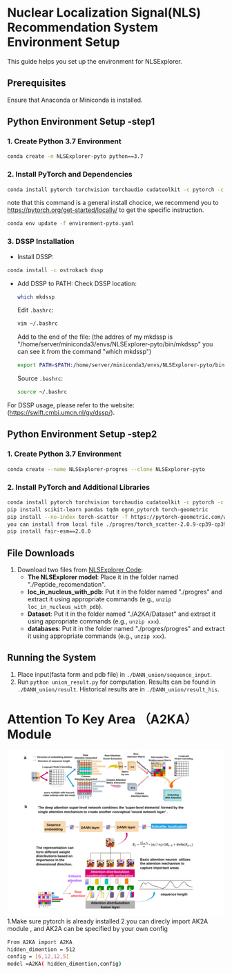# Nuclear Localization Signal(NLS) Recommendation System Environment Setup

This guide helps you set up the environment for NLSExplorer.

## Prerequisites
Ensure that Anaconda or Miniconda is installed.

## Python Environment Setup -step1

### 1. Create Python 3.7 Environment
```bash
conda create -n NLSExplorer-pyto python==3.7
```

### 2. Install PyTorch and Dependencies
```bash
conda install pytorch torchvision torchaudio cudatoolkit -c pytorch -c nvidia
```
note that this command is a general install chocice, we recommend you to https://pytorch.org/get-started/locally/
 to get the specific instruction.
```bash
conda env update -f environment-pyto.yaml
```

### 3. DSSP Installation
- Install DSSP:
```bash
conda install -c ostrokach dssp
```
- Add DSSP to PATH:
    Check DSSP location:
    ```bash
    which mkdssp
    ```

    Edit `.bashrc`:
    ```bash
    vim ~/.bashrc
    ```
    Add to the end of the file:
    (the addres of my mkdssp is "/home/server/miniconda3/envs/NLSExplorer-pyto/bin/mkdssp" you can see it from the command "which mkdssp")
    ```bash
    export PATH=$PATH:/home/server/miniconda3/envs/NLSExplorer-pyto/bin/mkdssp
    ```
    Source `.bashrc`:
    ```bash
    source ~/.bashrc
    ```

For DSSP usage, please refer to the website:
(https://swift.cmbi.umcn.nl/gv/dssp/).

##  Python Environment Setup -step2
### 1. Create Python 3.7 Environment
```bash
conda create --name NLSExplorer-progres --clone NLSExplorer-pyto
```
### 2. Install PyTorch and Additional Libraries
```bash
conda install pytorch torchvision torchaudio cudatoolkit -c pytorch -c nvidia
pip install scikit-learn pandas tqdm egnn_pytorch torch-geometric
pip install --no-index torch-scatter -f https://pytorch-geometric.com/whl/torch-1.13.0+cu117.html(if your cant correctly install
you can install from local file ./progres/torch_scatter-2.0.9-cp39-cp39-linux_x86_64.whl)
pip install fair-esm==2.0.0
```

## File Downloads
1. Download two files from [NLSExplorer Code](http://www.csbio.sjtu.edu.cn/bioinf/NLSExplorer/code.html):
   - **The NLSExplorer model**: Place it in the folder named "./Peptide_recomendation".
   - **loc_in_nucleus_with_pdb**: Put it in the folder named "./progres" and extract it using appropriate commands (e.g., `unzip loc_in_nucleus_with_pdb`).
   - **Dataset**: Put it in the folder named "./A2KA/Dataset" and extract it using appropriate commands (e.g., `unzip xxx`).
   - **databases**: Put it in the folder named "./progres/progres" and extract it using appropriate commands (e.g., `unzip xxx`).


## Running the System
1. Place input(fasta form and pdb file) in `./DANN_union/sequence_input`.
2. Run `python union_result.py` for computation. Results can be found in `./DANN_union/result`. Historical results are in `./DANN_union/result_his`.

# Attention To Key Area （A2KA） Module 
<!-- ![A2KA](./A2KA/A2KA.svg) -->

<img src="./A2KA/A2KA.svg" alt="A2KA" width="888"/>
1.Make sure pytorch is already installed 
2.you can direcly import AK2A module , and AK2A can be specified by your own config

```bash
From A2KA import A2KA
hidden_dimention = 512
config = [6,12,12,5]
model =A2KA( hidden_dimention,config)
```
